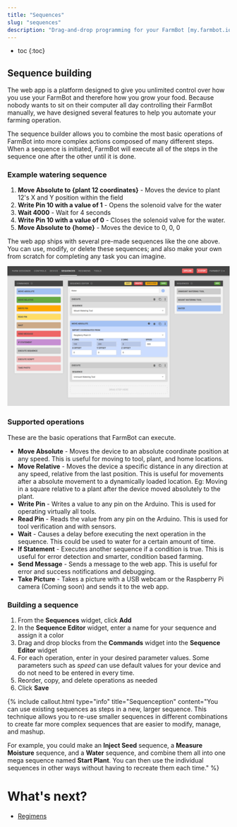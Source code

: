 ```yaml
---
title: "Sequences"
slug: "sequences"
description: "Drag-and-drop programming for your FarmBot [my.farmbot.io/app/sequences](http://my.farmbot.io/app/sequences)"
---
```


* toc
{:toc}

## Sequence building
The web app is a platform designed to give you unlimited control over how you use your FarmBot and therefore how you grow your food. Because nobody wants to sit on their computer all day controlling their FarmBot manually, we have designed several features to help you automate your farming operation.

The sequence builder allows you to combine the most basic operations of FarmBot into more complex actions composed of many different steps. When a sequence is initiated, FarmBot will execute all of the steps in the sequence one after the other until it is done.

### Example watering sequence
1. **Move Absolute to {plant 12 coordinates}** - Moves the device to plant 12's X and Y position within the field
2. **Write Pin 10 with a value of 1** - Opens the solenoid valve for the water
3. **Wait 4000** - Wait for 4 seconds
4. **Write Pin 10 with a value of 0** - Closes the solenoid valve for the water.
5. **Move Absolute to {home}** - Moves the device to 0, 0, 0

The web app ships with several pre-made sequences like the one above. You can use, modify, or delete these sequences; and also make your own from scratch for completing any task you can imagine.

![Sequence.png](_images/Sequence.png)

### Supported operations
These are the basic operations that FarmBot can execute.
* **Move Absolute** - Moves the device to an absolute coordinate position at any speed. This is useful for moving to tool, plant, and home locations.
* **Move Relative** - Moves the device a specific distance in any direction at any speed, relative from the last position. This is useful for movements after a absolute movement to a dynamically loaded location. Eg: Moving in a square relative to a plant after the device moved absolutely to the plant.
* **Write Pin** - Writes a value to any pin on the Arduino. This is used for operating virtually all tools.
* **Read Pin** - Reads the value from any pin on the Arduino. This is used for tool verification and with sensors.
* **Wait** - Causes a delay before executing the next operation in the sequence. This could be used to water for a certain amount of time.
* **If Statement** - Executes another sequence if a condition is true. This is useful for error detection and smarter, condition based farming.
* **Send Message** - Sends a message to the web app. This is useful for error and success notifications and debugging.
* **Take Picture** - Takes a picture with a USB webcam or the Raspberry Pi camera (Coming soon) and sends it to the web app.

### Building a sequence
1. From the **Sequences** widget, click **Add**
2. In the **Sequence Editor** widget, enter a name for your sequence and assign it a color
2. Drag and drop blocks from the **Commands** widget into the **Sequence Editor** widget
3. For each operation, enter in your desired parameter values. Some parameters such as *speed* can use default values for your device and do not need to be entered in every time.
4. Reorder, copy, and delete operations as needed
5. Click **Save**

{%
include callout.html
type="info"
title="Sequenception"
content="You can use existing sequences as steps in a new, larger sequence. This technique allows you to re-use smaller sequences in different combinations to create far more complex sequences that are easier to modify, manage, and mashup.

For example, you could make an **Inject Seed** sequence, a **Measure Moisture** sequence, and a **Water** sequence, and combine them all into one mega sequence named **Start Plant**. You can then use the individual sequences in other ways without having to recreate them each time."
%}


# What's next?

 * [Regimens](regimens.md)
